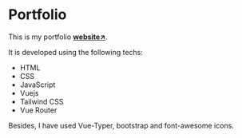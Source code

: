 # Portfolio
This is my portfolio **[website↗️](https://kishorkamal.netlify.app/)**. 

It is developed using the following techs:
- HTML
- CSS
- JavaScript 
- Vuejs
- Tailwind CSS
- Vue Router


Besides, I have used Vue-Typer, bootstrap and font-awesome icons.
